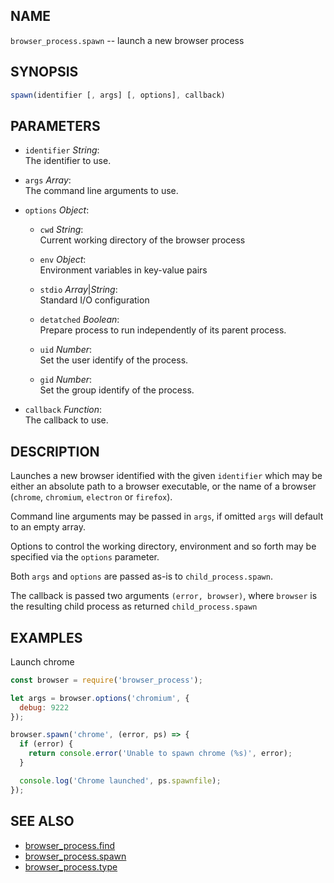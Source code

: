 ## NAME

`browser_process.spawn` -- launch a new browser process

## SYNOPSIS

```js
spawn(identifier [, args] [, options], callback)
```

## PARAMETERS

* `identifier` *String*:  
    The identifier to use.

* `args` *Array*:  
    The command line arguments to use.

* `options` *Object*:  
    * `cwd` *String*:  
        Current working directory of the browser process

    * `env` *Object*:  
        Environment variables in key-value pairs

    * `stdio` *Array*|*String*:  
        Standard I/O configuration

    * `detatched` *Boolean*:  
        Prepare process to run independently of its parent process.

    * `uid` *Number*:  
        Set the user identify of the process.
  
    * `gid` *Number*:  
        Set the group identify of the process.

* `callback` *Function*:  
    The callback to use.

## DESCRIPTION

Launches a new browser identified with the given `identifier` which may be
either an absolute path to a browser executable, or the name of a browser
(`chrome`, `chromium`, `electron` or `firefox`).

Command line arguments may be passed in `args`, if omitted `args` will default
to an empty array.

Options to control the working directory, environment and so forth may be
specified via the `options` parameter.

Both `args` and `options` are passed as-is to `child_process.spawn`.

The callback is passed two arguments `(error, browser)`, where `browser` is the
resulting child process as returned `child_process.spawn`

## EXAMPLES

Launch chrome

```js
const browser = require('browser_process');

let args = browser.options('chromium', {
  debug: 9222
});

browser.spawn('chrome', (error, ps) => {
  if (error) {
    return console.error('Unable to spawn chrome (%s)', error);
  }

  console.log('Chrome launched', ps.spawnfile);
});
```

## SEE ALSO

- [browser_process.find](browser_process.find.3.md)
- [browser_process.spawn](browser_process.spawn.3.md)
- [browser_process.type](browser_process.type.3.md)
